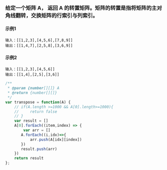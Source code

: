 ### 给定一个矩阵 A， 返回 A 的转置矩阵。矩阵的转置是指将矩阵的主对角线翻转，交换矩阵的行索引与列索引。

#### 示例1

```
输入：[[1,2,3],[4,5,6],[7,8,9]]
输出：[[1,4,7],[2,5,8],[3,6,9]]
```

#### 示例2

```
输入：[[1,2,3],[4,5,6]]
输出：[[1,4],[2,5],[3,6]]
```

```js
/**
 * @param {number[][]} A
 * @return {number[][]}
 */
var transpose = function(A) {
    // if(A.length >=1000 && A[0].length>=1000){
    //     return false
    // }
    var result = []
    A[0].forEach((item,index) => {
		var arr = []
       A.forEach((i,idx)=>{ 
		   arr.push(A[idx][index])
	   })
       result.push(arr)
    })
	return result
};
```